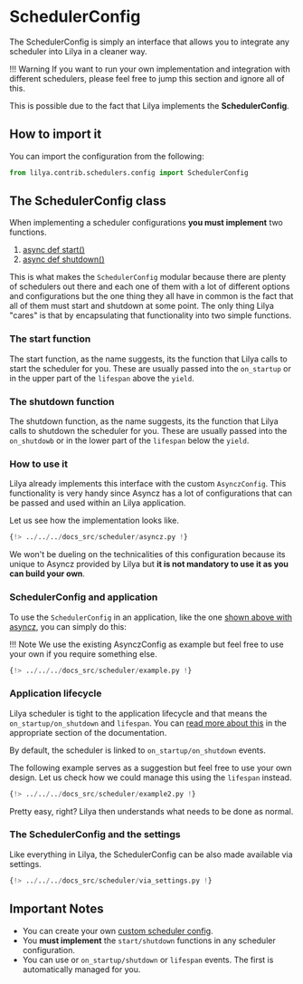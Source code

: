 # SchedulerConfig

The SchedulerConfig is simply an interface that allows you to integrate any scheduler into Lilya in a cleaner way.

!!! Warning
    If you want to run your own implementation and integration with different schedulers, please feel free to jump this
    section and ignore all of this.

This is possible due to the fact that Lilya implements the **SchedulerConfig**.

## How to import it

You can import the configuration from the following:

```python
from lilya.contrib.schedulers.config import SchedulerConfig
```

## The SchedulerConfig class

When implementing a scheduler configurations **you must implement** two functions.

1. [async def start()](#the-start-function)
2. [async def shutdown()](#the-shutdown-function)

This is what makes the `SchedulerConfig` modular because there are plenty of schedulers out there and each one of them
with a lot of different options and configurations but the one thing they all have in common is the fact that all
of them must start and shutdown at some point. The only thing Lilya "cares" is that by encapsulating that functionality
into two simple functions.

### The start function

The start function, as the name suggests, its the function that Lilya calls to start the scheduler for you. These are
usually passed into the `on_startup` or in the upper part of the `lifespan` above the `yield`.

### The shutdown function

The shutdown function, as the name suggests, its the function that Lilya calls to shutdown the scheduler for you. These are
usually passed into the `on_shutdowb` or in the lower part of the `lifespan` below the `yield`.

### How to use it

Lilya already implements this interface with the custom `AsynczConfig`. This functionality is very handy since Asyncz
has a lot of configurations that can be passed and used within an Lilya application.

Let us see how the implementation looks like.

```python
{!> ../../../docs_src/scheduler/asyncz.py !}
```

We won't be dueling on the technicalities of this configuration because its unique to Asyncz provided by Lilya but
**it is not mandatory to use it as you can build your own**.

### SchedulerConfig and application

To use the `SchedulerConfig` in an application, like the one [shown above with asyncz](#how-to-use-it), you can simply do this:

!!! Note
    We use the existing AsynczConfig as example but feel free to use your own if you require something else.

```python
{!> ../../../docs_src/scheduler/example.py !}
```

### Application lifecycle

Lilya scheduler is tight to the application lifecycle and that means the `on_startup/on_shutdown` and `lifespan`.
You can [read more about this](../../lifespan.md) in the appropriate section of the documentation.

By default, the scheduler is linked to `on_startup/on_shutdown` events.

The following example serves as a suggestion but feel free to use your own design. Let us check how we could manage
this using the `lifespan` instead.

```python
{!> ../../../docs_src/scheduler/example2.py !}
```

Pretty easy, right? Lilya then understands what needs to be done as normal.

### The SchedulerConfig and the settings

Like everything in Lilya, the SchedulerConfig can be also made available via settings.

```python
{!> ../../../docs_src/scheduler/via_settings.py !}
```

## Important Notes

- You can create your own [custom scheduler config](#how-to-use-it).
- You **must implement** the `start/shutdown` functions in any scheduler configuration.
- You can use or `on_startup/shutdown` or `lifespan` events. The first is automatically managed for you.

[asyncz]: https://asyncz.dymmond.com
